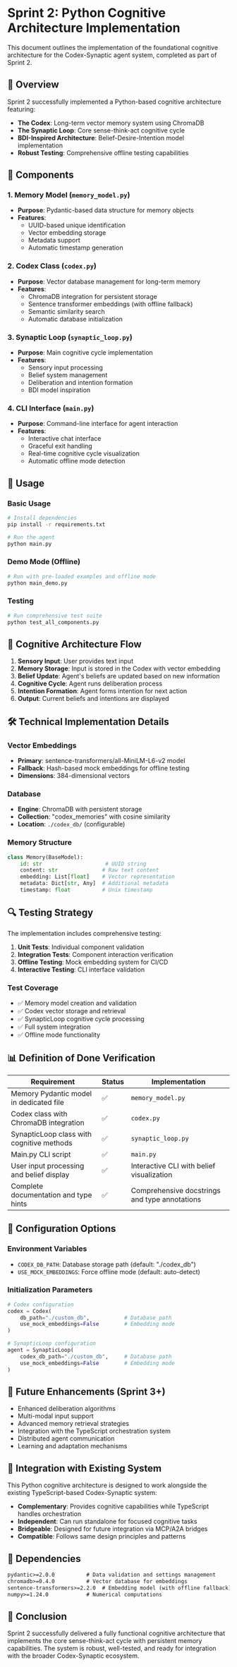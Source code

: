 # Sprint 2: Python Cognitive Architecture Implementation

This document outlines the implementation of the foundational cognitive architecture for the Codex-Synaptic agent system, completed as part of Sprint 2.

## 🎯 Overview

Sprint 2 successfully implemented a Python-based cognitive architecture featuring:

- **The Codex**: Long-term vector memory system using ChromaDB
- **The Synaptic Loop**: Core sense-think-act cognitive cycle
- **BDI-Inspired Architecture**: Belief-Desire-Intention model implementation
- **Robust Testing**: Comprehensive offline testing capabilities

## 📁 Components

### 1. Memory Model (`memory_model.py`)
- **Purpose**: Pydantic-based data structure for memory objects
- **Features**:
  - UUID-based unique identification
  - Vector embedding storage
  - Metadata support
  - Automatic timestamp generation

### 2. Codex Class (`codex.py`)
- **Purpose**: Vector database management for long-term memory
- **Features**:
  - ChromaDB integration for persistent storage
  - Sentence transformer embeddings (with offline fallback)
  - Semantic similarity search
  - Automatic database initialization

### 3. Synaptic Loop (`synaptic_loop.py`)
- **Purpose**: Main cognitive cycle implementation
- **Features**:
  - Sensory input processing
  - Belief system management
  - Deliberation and intention formation
  - BDI model inspiration

### 4. CLI Interface (`main.py`)
- **Purpose**: Command-line interface for agent interaction
- **Features**:
  - Interactive chat interface
  - Graceful exit handling
  - Real-time cognitive cycle visualization
  - Automatic offline mode detection

## 🚀 Usage

### Basic Usage
```bash
# Install dependencies
pip install -r requirements.txt

# Run the agent
python main.py
```

### Demo Mode (Offline)
```bash
# Run with pre-loaded examples and offline mode
python main_demo.py
```

### Testing
```bash
# Run comprehensive test suite
python test_all_components.py
```

## 🧠 Cognitive Architecture Flow

1. **Sensory Input**: User provides text input
2. **Memory Storage**: Input is stored in the Codex with vector embedding
3. **Belief Update**: Agent's beliefs are updated based on new information
4. **Cognitive Cycle**: Agent runs deliberation process
5. **Intention Formation**: Agent forms intention for next action
6. **Output**: Current beliefs and intentions are displayed

## 🛠️ Technical Implementation Details

### Vector Embeddings
- **Primary**: sentence-transformers/all-MiniLM-L6-v2 model
- **Fallback**: Hash-based mock embeddings for offline testing
- **Dimensions**: 384-dimensional vectors

### Database
- **Engine**: ChromaDB with persistent storage
- **Collection**: "codex_memories" with cosine similarity
- **Location**: `./codex_db/` (configurable)

### Memory Structure
```python
class Memory(BaseModel):
    id: str                    # UUID string
    content: str              # Raw text content
    embedding: List[float]    # Vector representation
    metadata: Dict[str, Any]  # Additional metadata
    timestamp: float          # Unix timestamp
```

## 🔍 Testing Strategy

The implementation includes comprehensive testing:

1. **Unit Tests**: Individual component validation
2. **Integration Tests**: Component interaction verification
3. **Offline Testing**: Mock embedding system for CI/CD
4. **Interactive Testing**: CLI interface validation

### Test Coverage
- ✅ Memory model creation and validation
- ✅ Codex vector storage and retrieval
- ✅ SynapticLoop cognitive cycle processing
- ✅ Full system integration
- ✅ Offline mode functionality

## 📊 Definition of Done Verification

| Requirement | Status | Implementation |
|-------------|--------|----------------|
| Memory Pydantic model in dedicated file | ✅ | `memory_model.py` |
| Codex class with ChromaDB integration | ✅ | `codex.py` |
| SynapticLoop class with cognitive methods | ✅ | `synaptic_loop.py` |
| Main.py CLI script | ✅ | `main.py` |
| User input processing and belief display | ✅ | Interactive CLI with belief visualization |
| Complete documentation and type hints | ✅ | Comprehensive docstrings and type annotations |

## 🔧 Configuration Options

### Environment Variables
- `CODEX_DB_PATH`: Database storage path (default: "./codex_db")
- `USE_MOCK_EMBEDDINGS`: Force offline mode (default: auto-detect)

### Initialization Parameters
```python
# Codex configuration
codex = Codex(
    db_path="./custom_db",           # Database path
    use_mock_embeddings=False        # Embedding mode
)

# SynapticLoop configuration
agent = SynapticLoop(
    codex_db_path="./custom_db",     # Database path
    use_mock_embeddings=False        # Embedding mode
)
```

## 🚧 Future Enhancements (Sprint 3+)

- Enhanced deliberation algorithms
- Multi-modal input support
- Advanced memory retrieval strategies
- Integration with the TypeScript orchestration system
- Distributed agent communication
- Learning and adaptation mechanisms

## 🤝 Integration with Existing System

This Python cognitive architecture is designed to work alongside the existing TypeScript-based Codex-Synaptic system:

- **Complementary**: Provides cognitive capabilities while TypeScript handles orchestration
- **Independent**: Can run standalone for focused cognitive tasks
- **Bridgeable**: Designed for future integration via MCP/A2A bridges
- **Compatible**: Follows same design principles and patterns

## 📝 Dependencies

```txt
pydantic>=2.0.0          # Data validation and settings management
chromadb>=0.4.0          # Vector database for embeddings
sentence-transformers>=2.2.0  # Embedding model (with offline fallback)
numpy>=1.24.0            # Numerical computations
```

## 🎉 Conclusion

Sprint 2 successfully delivered a fully functional cognitive architecture that implements the core sense-think-act cycle with persistent memory capabilities. The system is robust, well-tested, and ready for integration with the broader Codex-Synaptic ecosystem.